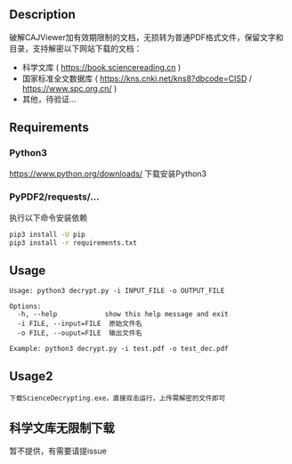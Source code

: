 ## Description
破解CAJViewer加有效期限制的文档，无损转为普通PDF格式文件，保留文字和目录，支持解密以下网站下载的文档：
- 科学文库 ( https://book.sciencereading.cn )
- 国家标准全文数据库 ( https://kns.cnki.net/kns8?dbcode=CISD / https://www.spc.org.cn/ )
- 其他，待验证...

## Requirements
### Python3
https://www.python.org/downloads/ 下载安装Python3
### PyPDF2/requests/...
执行以下命令安装依赖
```bash
pip3 install -U pip
pip3 install -r requirements.txt
```
## Usage
```
Usage: python3 decrypt.py -i INPUT_FILE -o OUTPUT_FILE

Options:
  -h, --help            show this help message and exit
  -i FILE, --input=FILE  原始文件名
  -o FILE, --ouput=FILE  输出文件名

Example: python3 decrypt.py -i test.pdf -o test_dec.pdf
```
## Usage2
```
下载ScienceDecrypting.exe，直接双击运行，上传需解密的文件即可
```
## 科学文库无限制下载 
暂不提供，有需要请提issue
